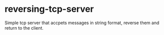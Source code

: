 # reversing-tcp-server
Simple tcp server that accpets messages in string format, reverse them and return to the client.
